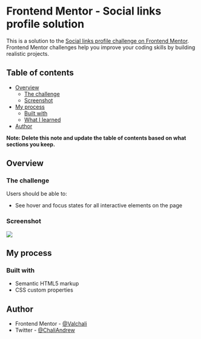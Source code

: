 # Frontend Mentor - Social links profile solution

This is a solution to the [Social links profile challenge on Frontend Mentor](https://www.frontendmentor.io/challenges/social-links-profile-UG32l9m6dQ). Frontend Mentor challenges help you improve your coding skills by building realistic projects. 

## Table of contents

- [Overview](#overview)
  - [The challenge](#the-challenge)
  - [Screenshot](#screenshot)
- [My process](#my-process)
  - [Built with](#built-with)
  - [What I learned](#what-i-learned)
- [Author](#author)

**Note: Delete this note and update the table of contents based on what sections you keep.**

## Overview

### The challenge

Users should be able to:

- See hover and focus states for all interactive elements on the page

### Screenshot

![](.assets/images/screenshot.jpg)

## My process

### Built with

- Semantic HTML5 markup
- CSS custom properties

## Author
- Frontend Mentor - [@Valchali](https://www.frontendmentor.io/profile/yourusername)
- Twitter - [@ChaliAndrew](https://www.twitter.com/yourusername)


